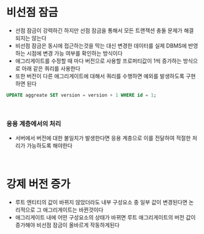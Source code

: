 # 비선점 잠금

- 선점 잠금이 강력하긴 하지만 선점 잠금을 통해서 모든 트랜잭션 충돌 문제가 해결되지는 않는다
- 비선점 잠금은 동시에 접근하는것을 막는 대신 변경한 데이터를 실제 DBMS에 반영하는 시점에 변경 가능 여부를 확인하는 방식이다
- 애그리게이트를 수정할 때 마다 버전으로 사용할 프로퍼티값이 1씩 증가하는 방식으로 아래 같은 쿼리를 사용한다
- 또한 버전이 다른 애그리게이트에 대해서 쿼리를 수행하면 예외를 발생하도록 구현하면 된다

```sql
UPDATE aggreate SET version = version + 1 WHERE id = 1;
```

<br>

### 응용 계층에서의 처리

- 서버에서 버전에 대한 불일치가 발생한다면 응용 계층으로 이를 전달하여 적절한 처리가 가능하도록 해야한다

<br>

# 강제 버전 증가

- 루트 엔티티의 값이 바뀌지 않았더라도 내부 구성요소 중 일부 값이 변경된다면 논리적으로 그 애그리게이트는 바뀐것이다
- 애그리게이트 내에 어떤 구성요소의 상태가 바뀌면 루트 애그리게이트의 버전 값이 증가해야 비선점 잠금이 올바르게 작동하게된다
